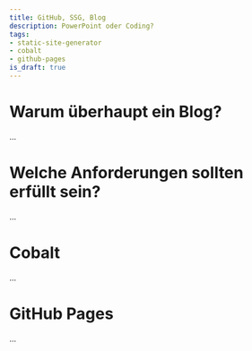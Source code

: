 ```yaml
---
title: GitHub, SSG, Blog
description: PowerPoint oder Coding?
tags:
- static-site-generator
- cobalt
- github-pages
is_draft: true
---
```


# Warum überhaupt ein Blog?

...

# Welche Anforderungen sollten erfüllt sein?

...

# Cobalt

...

# GitHub Pages

...
